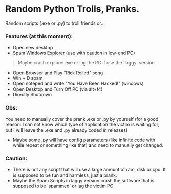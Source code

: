 # Random Python Trolls, Pranks.

Random scripts (.exe or .py) to troll friends or...

### Features (at this moment):
- Open new desktop
- Spam Windows Explorer (use with caution in low-end PC)
> Maybe crash explorer.exe or lag the PC if use the 'laggy' version
- Open Browser and Play "Rick Rolled" song
- Win + D spam
- Open noteped and write "You Have Been Hacked!" (windows)
- Open Desktop and Turn Off PC (via alt+f4)
- Directly Shutdown

### Obs:

You need to manually cover the prank .exe or .py by yourself (for a good reason: I can not know which type of application the victim is waiting for, but I will leave the .exe and .py already coded in releases)
- Maybe some .py will have config parameters (like infinite code with while repeat or something like that) and need to manually get changed.

### Caution:
- There is not any script that will use a large amount of ram, disk or cpu. It is supposed to be fun and harmless, just a prank.
- Maybe the Spam Scripts in laggy version crash the software that is supposed to be 'spammed' or lag the victim PC.
